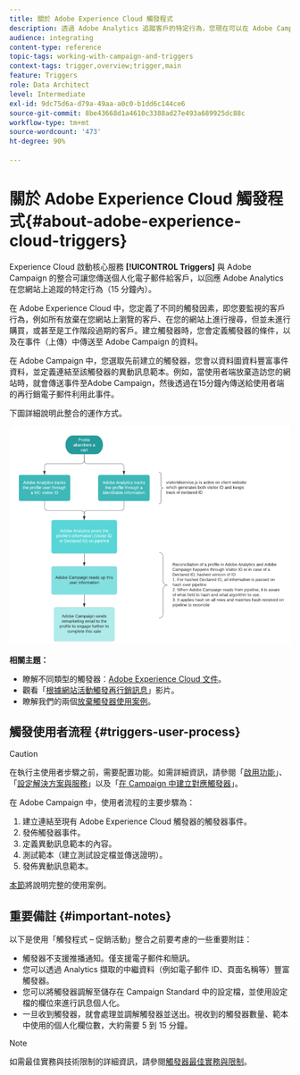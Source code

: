 ```yaml
---
title: 關於 Adobe Experience Cloud 觸發程式
description: 透過 Adobe Analytics 追蹤客戶的特定行為，您現在可以在 Adobe Campaign 中傳送個人化電子郵件給客戶。
audience: integrating
content-type: reference
topic-tags: working-with-campaign-and-triggers
context-tags: trigger,overview;trigger,main
feature: Triggers
role: Data Architect
level: Intermediate
exl-id: 9dc75d6a-d79a-49aa-a0c0-b1dd6c144ce6
source-git-commit: 8be43668d1a4610c3388ad27e493a689925dc88c
workflow-type: tm+mt
source-wordcount: '473'
ht-degree: 90%

---
```


# 關於 Adobe Experience Cloud 觸發程式{#about-adobe-experience-cloud-triggers}

Experience Cloud 啟動核心服務 **[!UICONTROL Triggers]** 與 Adobe Campaign 的整合可讓您傳送個人化電子郵件給客戶，以回應 Adobe Analytics 在您網站上追蹤的特定行為（15 分鐘內）。

在 Adobe Experience Cloud 中，您定義了不同的觸發因素，即您要監視的客戶行為，例如所有放棄在您網站上瀏覽的客戶、在您的網站上進行搜尋，但並未進行購買，或甚至是工作階段過期的客戶。建立觸發器時，您會定義觸發器的條件，以及在事件（上傳）中傳送至 Adobe Campaign 的資料。

在 Adobe Campaign 中，您選取先前建立的觸發器，您會以資料圖資料豐富事件資料，並定義連結至該觸發器的異動訊息範本。例如，當使用者端放棄造訪您的網站時，就會傳送事件至Adobe Campaign，然後透過在15分鐘內傳送給使用者端的再行銷電子郵件利用此事件。

下圖詳細說明此整合的運作方式。

![](assets/triggers_diagram.png)

**相關主題：**

* 瞭解不同類型的觸發器：[Adobe Experience Cloud 文件](https://experienceleague.adobe.com/docs/core-services/interface/activation/triggers.html)。
* 觀看「[根據網站活動觸發再行銷訊息](https://helpx.adobe.com/tw/marketing-cloud/how-to/email-marketing.html#step-two)」影片。
* 瞭解我們的兩個[放棄觸發器使用案例](../../integrating/using/abandonment-triggers-use-cases.md)。

## 觸發使用者流程 {#triggers-user-process}

>[!CAUTION]
>
>在執行主使用者步驟之前，需要配置功能。如需詳細資訊，請參閱「[啟用功能](../../integrating/using/configuring-triggers-in-experience-cloud.md#activating-the-functionality)」、「[設定解決方案與服務](../../integrating/using/configuring-triggers-in-experience-cloud.md#configuring-solutions-and-services)」以及「[在 Campaign 中建立對應觸發器](../../integrating/using/using-triggers-in-campaign.md#creating-a-mapped-trigger-in-campaign)」。

在 Adobe Campaign 中，使用者流程的主要步驟為：

1. 建立連結至現有 Adobe Experience Cloud 觸發器的觸發器事件。
1. 發佈觸發器事件。
1. 定義異動訊息範本的內容。
1. 測試範本（建立測試設定檔並傳送證明）。
1. 發佈異動訊息範本。

[本節](../../integrating/using/abandonment-triggers-use-cases.md)將說明完整的使用案例。

## 重要備註 {#important-notes}

以下是使用「觸發程式 – 促銷活動」整合之前要考慮的一些重要附註：

* 觸發器不支援推播通知。僅支援電子郵件和簡訊。
* 您可以透過 Analytics 擷取的中繼資料（例如電子郵件 ID、頁面名稱等）豐富觸發器。
* 您可以將觸發器調解至儲存在 Campaign Standard 中的設定檔，並使用設定檔的欄位來進行訊息個人化。
* 一旦收到觸發器，就會處理並調解觸發器並送出。視收到的觸發器數量、範本中使用的個人化欄位數，大約需要 5 到 15 分鐘。

>[!NOTE]
>
>如需最佳實務與技術限制的詳細資訊，請參閱[觸發器最佳實務與限制](../../integrating/using/configuring-triggers-in-experience-cloud.md#triggers-best-practices-and-limitations)。
